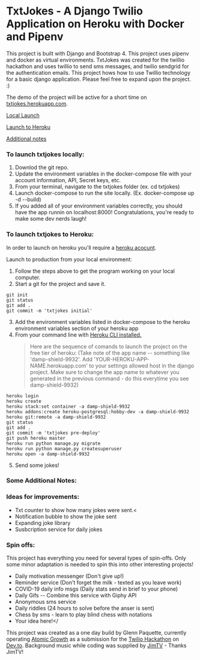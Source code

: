 # TxtJokes - A Django Twilio Application on Heroku with Docker and Pipenv

This project is built with Django and Bootstrap 4. This project uses pipenv and docker as virtual environments. TxtJokes was created for the twillio hackathon and uses twillio to send sms messages, and twilio sendgrid for the authentication emails. This project hows how to use Twillio technology for a basic django application. Please feel free to expand upon the project. :)

The demo of the project will be active for a short time on <a href="txtjokes.herokuapp.com">txtjokes.herokuapp.com</a>.


<a href="#local">Local Launch</a>

<a href="#heroku">Launch to Heroku</a>

<a href="#other">Additional notes</a>



<h3 id="local">To launch txtjokes locally:</h3>

1. Downlod the git repo.</li>
2. Update the environment variables in the docker-compose file with your account information, API, Secret keys, etc.
3. From your terminal, navigate to the txtjokes folder (ex. cd txtjokes)
4. Launch docker-compose to run the site locally. (Ex. docker-compose up -d --build)
5. If you added all of your environment variables correctly, you should have the app runnin on localhost:8000! Congratulations, you're ready to make some dev nerds laugh!


<h3 id="heroku">To launch txtjokes to Heroku:</h3>
In order to launch on heroku you'll require a <a href="https://signup.heroku.com/">heroku acocunt</a>.

Launch to production from your local environment:

1. Follow the steps above to get the program working on your local computer.</li>
2. Start a git for the project and save it.


```
git init
git status
git add .
git commit -m 'txtjokes initial'
```

3. Add the environment variables listed in docker-compose to the heroku environment variables section of your heroku app</li>
4. From your command line with <a href="https://devcenter.heroku.com/articles/heroku-cli">Heroku CLI installed.</a></li>
    >Here are the sequence of comands to launch the project on the free tier of heroku:
    >(Take note of the app name -- something like 'damp-shield-9932'. Add 'YOUR-HEROKU-APP-NAME.herokuapp.com' to your settings allowed host in the django project. Make sure to change the app name to whatever you generated in the previous command - do this everytime you see damp-shield-9932)

```
heroku login
heroku create 
heroku stack:set container -a damp-shield-9932
heroku addons:create heroku-postgresql:hobby-dev -a damp-shield-9932
heroku git:remote -a damp-shield-9932
git status
git add .
git commit -m 'txtjokes pre-deploy'
git push heroku master
heroku run python manage.py migrate
heroku run python manage.py createsuperuser
heroku open -a damp-shield-9932
```
5. Send some jokes!


<h3 id="other">Some Additional Notes:</h3>

### Ideas for improvements:

* Txt counter to show how many jokes were sent.<
* Notification bubble to show the joke sent
* Expanding joke library
* Susbcription service for daily jokes


### Spin offs:
This project has everything you need for several types of spin-offs. Only some minor adaptation is needed to spin this into other interesting projects!

* Daily motivation messenger (Don't give up!)
* Reminder service (Don't forget the milk - texted as you leave work)
* COVID-19 daily info msgs (Daily stats send in brief to your phone)
* Daily Gifs -- Combine this service with Giphy API
* Anonymous sms service
* Daily riddles (24 hours to solve before the anser is sent)
* Chess by sms - learn to play blind chess with notations
* Your idea here!</

This project was created as a one day build by Glenn Paquette, currently operating <a href="https://atomicgrowth.co">Atomic Growth</a> as a submission for the <a href="https://dev.to/t/twiliohackathon">Twilio Hackathon</a> on <a href="https://Dev.to">Dev.to</a>. Background music while coding was supplied by <a href="https://www.youtube.com/channel/UCT5RMcRGa32Th0AZ0Dxxviw">JimTV</a> - Thanks JimTV!